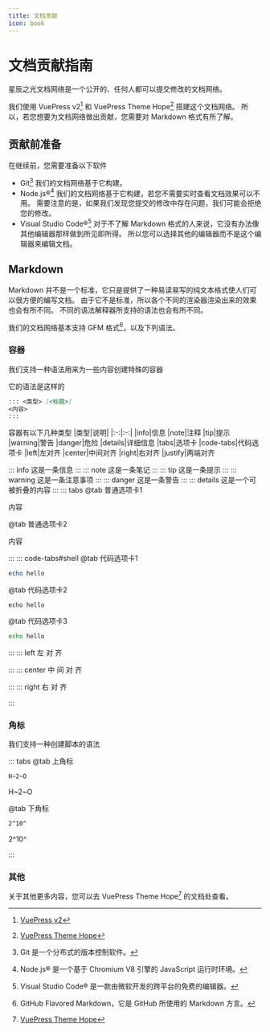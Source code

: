 ```yaml
---
title: 文档贡献
icon: book
---
```


# 文档贡献指南

星辰之光文档网络是一个公开的、任何人都可以提交修改的文档网络。

我们使用 VuePress v2[^VuePress] 和 VuePress Theme Hope[^Theme] 搭建这个文档网络。
所以，若您想要为文档网络做出贡献，您需要对 Markdown 格式有所了解。

[^VuePress]: [VuePress v2](https://v2.vuepress.vuejs.org/zh/)

[^Theme]: [VuePress Theme Hope](https://theme-hope.vuejs.press/zh/)

## 贡献前准备

在继续前，您需要准备以下软件

- Git[^git]
  我们的文档网络基于它构建。
- Node.js®[^node]
  我们的文档网络基于它构建，若您不需要实时查看文档效果可以不用。
  需要注意的是，如果我们发现您提交的修改中存在问题，我们可能会拒绝您的修改。
- Visual Studio Code®[^vsc]
  对于不了解 Markdown 格式的人来说，它没有办法像其他编辑器那样做到所见即所得。
  所以您可以选择其他的编辑器而不是这个编辑器来编辑文档。

[^git]: Git 是一个分布式的版本控制软件。

[^node]: Node.js® 是一个基于 Chromium V8 引擎的 JavaScript 运行时环境。

[^vsc]: Visual Studio Code® 是一款由微软开发的跨平台的免费的编辑器。

## Markdown

Markdown 并不是一个标准，它只是提供了一种易读易写的纯文本格式使人们可以很方便的编写文档。
由于它不是标准，所以各个不同的渲染器渲染出来的效果也会有所不同。
不同的语法解释器所支持的语法也会有所不同。

我们的文档网络基本支持 GFM 格式[^gfm]，以及下列语法。

[^gfm]: GitHub Flavored Markdown，它是 GitHub 所使用的 Markdown 方言。

### 容器

我们支持一种语法用来为一些内容创建特殊的容器

它的语法是这样的

```markdown
::: <类型> [<标题>]
<内容>
:::
```

容器有以下几种类型
|类型|说明|
|:-:|:-:|
|info|信息
|note|注释
|tip|提示
|warning|警告
|danger|危险
|details|详细信息
|tabs|选项卡
|code-tabs|代码选项卡
|left|左对齐
|center|中间对齐
|right|右对齐
|justify|两端对齐

::: info
这是一条信息
:::
::: note
这是一条笔记
:::
::: tip
这是一条提示
:::
::: warning
这是一条注意事项
:::
::: danger
这是一条警告
:::
::: details
这是一个可被折叠的内容
:::
::: tabs
@tab 普通选项卡1

内容

@tab 普通选项卡2

内容

:::
::: code-tabs#shell
@tab 代码选项卡1

```powershell
echo hello
```

@tab 代码选项卡2

```shell
echo hello
```

@tab 代码选项卡3

```cmd
echo hello
```

:::
::: left
左 对 齐

:::
::: center
中 间 对 齐

:::
::: right
右 对 齐

:::

### 角标

我们支持一种创建脚本的语法

::: tabs
@tab 上角标

```markdown
H~2~O
```

H~2~O

@tab 下角标

```markdown
2^10^
```

2^10^

:::

### 其他

关于其他更多内容，您可以去 VuePress Theme Hope[^Theme] 的文档处查看。
